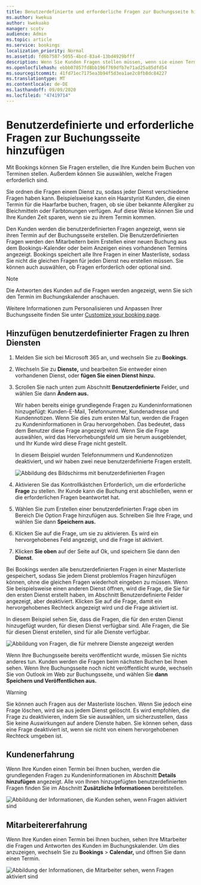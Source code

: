 ```yaml
---
title: Benutzerdefinierte und erforderliche Fragen zur Buchungsseite hinzufügen
ms.author: kwekua
author: kwekuako
manager: scotv
audience: Admin
ms.topic: article
ms.service: bookings
localization_priority: Normal
ms.assetid: fd6b7587-5055-4bcd-83a4-13bd4929bfff
description: Wenn Sie Kunden Fragen stellen müssen, wenn sie einen Termin online bei Ihnen buchen, können Sie der Buchungsseite benutzerdefinierte Fragen und erforderliche Fragen hinzufügen.
ms.openlocfilehash: ebbb07857fd8bb196f769dfb7e71ad25a85dfd54
ms.sourcegitcommit: 41fd71ec7175ea3b94f5d3ea1ae2c8fb8dc84227
ms.translationtype: MT
ms.contentlocale: de-DE
ms.lasthandoff: 09/09/2020
ms.locfileid: "47419714"
---
```

# <a name="add-custom-and-required-questions-to-the-booking-page"></a>Benutzerdefinierte und erforderliche Fragen zur Buchungsseite hinzufügen

Mit Bookings können Sie Fragen erstellen, die Ihre Kunden beim Buchen von Terminen stellen. Außerdem können Sie auswählen, welche Fragen erforderlich sind.

Sie ordnen die Fragen einem Dienst zu, sodass jeder Dienst verschiedene Fragen haben kann. Beispielsweise kann ein Haarstyrist Kunden, die einen Termin für die Haarfarbe buchen, fragen, ob sie über bekannte Allergiker zu Bleichmitteln oder Farbtonungen verfügen. Auf diese Weise können Sie und Ihre Kunden Zeit sparen, wenn sie zu ihrem Termin kommen.

Den Kunden werden die benutzerdefinierten Fragen angezeigt, wenn sie ihren Termin auf der Buchungsseite erstellen. Die Benutzerdefinierten Fragen werden den Mitarbeitern beim Erstellen einer neuen Buchung aus dem Bookings-Kalender oder beim Anzeigen eines vorhandenen Termins angezeigt. Bookings speichert alle Ihre Fragen in einer Masterliste, sodass Sie nicht die gleichen Fragen für jeden Dienst neu erstellen müssen. Sie können auch auswählen, ob Fragen erforderlich oder optional sind.

> [!NOTE]
> Die Antworten des Kunden auf die Fragen werden angezeigt, wenn Sie sich den Termin im Buchungskalender anschauen.

Weitere Informationen zum Personalisieren und Anpassen Ihrer Buchungsseite finden Sie unter [Customize your booking page](customize-booking-page.md).

## <a name="add-custom-questions-to-your-services"></a>Hinzufügen benutzerdefinierter Fragen zu Ihren Diensten

1. Melden Sie sich bei Microsoft 365 an, und wechseln Sie zu **Bookings**.

1. Wechseln Sie zu **Dienste,** und bearbeiten Sie entweder einen vorhandenen Dienst, oder **fügen Sie einen Dienst hinzu.**

1. Scrollen Sie nach unten zum Abschnitt **Benutzerdefinierte** Felder, und wählen Sie dann **Ändern aus.**

   Wir haben bereits einige grundlegende Fragen zu Kundeninformationen hinzugefügt: Kunden-E-Mail, Telefonnummer, Kundenadresse und Kundennotizen. Wenn Sie dies zum ersten Mal tun, werden die Fragen zu Kundeninformationen in Grau hervorgehoben. Das bedeutet, dass dem Benutzer diese Frage angezeigt wird. Wenn Sie die Frage auswählen, wird das Hervorhebungsfeld um sie herum ausgeblendet, und Ihr Kunde wird diese Frage nicht gestellt.

   In diesem Beispiel wurden Telefonnummern und Kundennotizen deaktiviert, und wir haben zwei neue benutzerdefinierte Fragen erstellt.

   ![Abbildung des Bildschirms mit benutzerdefinierten Fragen](../media/bookings-questions-custom-fields.png)

1. Aktivieren Sie das Kontrollkästchen Erforderlich, um die erforderliche **Frage** zu stellen. Ihr Kunde kann die Buchung erst abschließen, wenn er die erforderlichen Fragen beantwortet hat.

1. Wählen Sie zum Erstellen  einer benutzerdefinierten Frage oben im Bereich Die Option Frage hinzufügen aus. Schreiben Sie Ihre Frage, und wählen Sie dann **Speichern aus.**

1. Klicken Sie auf die Frage, um sie zu aktivieren. Es wird ein hervorgehobenes Feld angezeigt, und die Frage ist aktiviert.

1. Klicken **Sie oben** auf der Seite auf Ok, und speichern Sie dann den **Dienst**.

Bei Bookings werden alle benutzerdefinierten Fragen in einer Masterliste gespeichert, sodass Sie jedem Dienst problemlos Fragen hinzufügen können, ohne die gleichen Fragen wiederholt eingeben zu müssen. Wenn Sie beispielsweise einen anderen Dienst öffnen, wird die Frage, die Sie für den ersten Dienst erstellt haben, im Abschnitt Benutzerdefinierte Felder angezeigt, aber deaktiviert. Klicken Sie auf die Frage, damit ein hervorgehobenes Rechteck angezeigt wird und die Frage aktiviert ist.

In diesem Beispiel sehen Sie, dass die Fragen, die für den ersten Dienst hinzugefügt wurden, für diesen Dienst verfügbar sind. Alle Fragen, die Sie für diesen Dienst erstellen, sind für alle Dienste verfügbar.

   ![Abbildung von Fragen, die für mehrere Dienste angezeigt werden](../media/bookings-questions-services.png)

Wenn Ihre Buchungsseite bereits veröffentlicht wurde, müssen Sie nichts anderes tun. Kunden werden die Fragen beim nächsten Buchen bei Ihnen sehen. Wenn Ihre Buchungsseite noch nicht veröffentlicht wurde, wechseln Sie von Outlook im Web zur Buchungsseite, und wählen Sie **dann Speichern und Veröffentlichen aus.** 

> [!WARNING]
> Sie können auch Fragen aus der Masterliste löschen. Wenn Sie jedoch eine Frage löschen, wird sie aus jedem Dienst gelöscht. Es wird empfohlen, die Frage zu deaktivieren, indem Sie sie auswählen, um sicherzustellen, dass Sie keine Auswirkungen auf andere Dienste haben. Sie können sehen, dass eine Frage deaktiviert ist, wenn sie nicht von einem hervorgehobenen Rechteck umgeben ist.

## <a name="customer-experience"></a>Kundenerfahrung

Wenn Ihre Kunden einen Termin bei Ihnen buchen, werden die grundlegenden Fragen zu Kundeninformationen im Abschnitt **Details hinzufügen** angezeigt. Alle von Ihnen hinzugefügten benutzerdefinierten Fragen finden Sie im Abschnitt **Zusätzliche Informationen** bereitstellen.

![Abbildung der Informationen, die Kunden sehen, wenn Fragen aktiviert sind](../media/bookings-questions-customer.png)

## <a name="staff-experience"></a>Mitarbeitererfahrung

Wenn Ihre Kunden einen Termin bei Ihnen buchen, sehen Ihre Mitarbeiter die Fragen und Antworten des Kunden im Buchungskalender. Um dies anzuzeigen, wechseln Sie zu **Bookings** \> **Calendar,** und öffnen Sie dann einen Termin.

![Abbildung der Informationen, die Mitarbeiter sehen, wenn Fragen aktiviert sind](../media/bookings-questions-staff.png)
